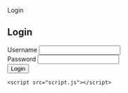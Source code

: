 Login
<!DOCTYPE html>
<html lang="en">
<head>
    <meta charset="UTF-8">
    <meta name="viewport" content="width=device-width, initial-scale=1.0">
    <link rel="stylesheet" href="style.css">
    <title>Login Form</title>
</head>
<body>
    <div class="container">
        <form class="login-form" id="loginForm">
            <h2>Login</h2>
            <div class="input-group">
                <label for="username">Username</label>
                <input type="text" id="username" name="username" required>
            </div>
            <div class="input-group">
                <label for="password">Password</label>
                <input type="password" id="password" name="password" required>
            </div>
            <button type="submit">Login</button>
            <p class="message" id="message"></p>
        </form>
    </div>

    <script src="script.js"></script>
</body>
</html>
